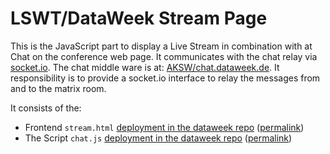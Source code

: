 # LSWT/DataWeek Stream Page

This is the JavaScript part to display a Live Stream in combination with at Chat on the conference web page.
It communicates with the chat relay via [socket.io](https://socket.io/).
The chat middle ware is at: [AKSW/chat.dataweek.de](https://github.com/AKSW/chat.dataweek.de). It responsibility is to provide a socket.io interface to relay the messages from and to the matrix room.

It consists of the:
- Frontend `stream.html` [deployment in the dataweek repo](https://github.com/AKSW/leipzig.dataweek.de/blob/develop/live/stream.html) ([permalink](https://github.com/AKSW/leipzig.dataweek.de/blob/6c8761ef6aac961ba52f17ead67ad23e49e409d4/live/stream.html))
- The Script `chat.js` [deployment in the dataweek repo](https://github.com/AKSW/leipzig.dataweek.de/blob/develop/resources/js/chat.js) ([permalink](https://github.com/AKSW/leipzig.dataweek.de/blob/6c8761ef6aac961ba52f17ead67ad23e49e409d4/resources/js/chat.js))

